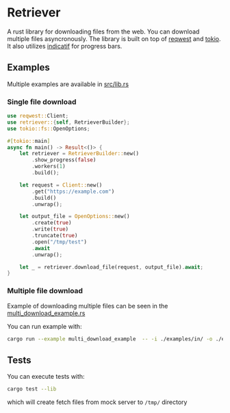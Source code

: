 # Retriever

A rust library for downloading files from the web. You can download multiple files asyncronously.
The library is built on top of [reqwest](https://github.com/seanmonstar/reqwest) and [tokio](https://github.com/tokio-rs/tokio).
It also utilizes [indicatif](https://github.com/console-rs/indicatif) for progress bars.

## Examples
Multiple examples are available in [src/lib.rs](https://github.com/bigb4ng/retriever/blob/main/src/lib.rs)

### Single file download
```rust
use reqwest::Client;
use retriever::{self, RetrieverBuilder};
use tokio::fs::OpenOptions;

#[tokio::main]
async fn main() -> Result<()> {
    let retriever = RetrieverBuilder::new()
        .show_progress(false)
        .workers(1)
        .build();

    let request = Client::new()
        .get("https://example.com")
        .build()
        .unwrap();

    let output_file = OpenOptions::new()
        .create(true)
        .write(true)
        .truncate(true)
        .open("/tmp/test")
        .await
        .unwrap();

    let _ = retriever.download_file(request, output_file).await;
}
```

### Multiple file download
Example of downloading multiple files can be seen in the [multi_download_example.rs](https://github.com/bigb4ng/retriever/blob/main/examples/multi_download_example.rs)

You can run example with:
```bash
cargo run --example multi_download_example  -- -i ./examples/in/ -o ./examples/out/
```

## Tests
You can execute tests with:
```bash
cargo test --lib
```
which will create fetch files from mock server to `/tmp/` directory
